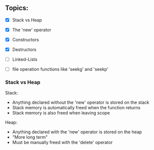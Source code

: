 ## Topics:
- [x]  Stack vs Heap
- [x]  The 'new' operator
- [x]  Constructors
- [x]  Destructors
- [ ]  Linked-Lists
- [ ]  file operation functions like 'seekg' and 'seekp'



### Stack vs Heap

Stack:
* Anything declared without the 'new' operator is stored on the stack
* Stack memory is automatically freed when the function returns
* Stack memory is also freed when leaving scope


Heap:
* Anything declared with the 'new' operator is stored on the heap
* "More long term"
* Must be manually freed with the 'delete' operator